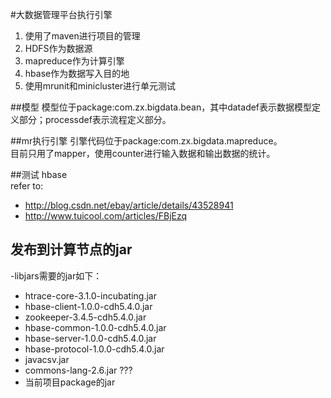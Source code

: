 #大数据管理平台执行引擎
1. 使用了maven进行项目的管理
2. HDFS作为数据源
3. mapreduce作为计算引擎
4. hbase作为数据写入目的地
5. 使用mrunit和minicluster进行单元测试

##模型
模型位于package:com.zx.bigdata.bean，其中datadef表示数据模型定义部分；processdef表示流程定义部分。

##mr执行引擎
引擎代码位于package:com.zx.bigdata.mapreduce。<br>
目前只用了mapper，使用counter进行输入数据和输出数据的统计。<br>

##测试
hbase<br>
refer to: <br>
* http://blog.csdn.net/ebay/article/details/43528941<br>
* http://www.tuicool.com/articles/FBjEzq

## 发布到计算节点的jar
-libjars需要的jar如下：<br>
* htrace-core-3.1.0-incubating.jar
* hbase-client-1.0.0-cdh5.4.0.jar
* zookeeper-3.4.5-cdh5.4.0.jar
* hbase-common-1.0.0-cdh5.4.0.jar
* hbase-server-1.0.0-cdh5.4.0.jar
* hbase-protocol-1.0.0-cdh5.4.0.jar
* javacsv.jar
* commons-lang-2.6.jar ???
* 当前项目package的jar